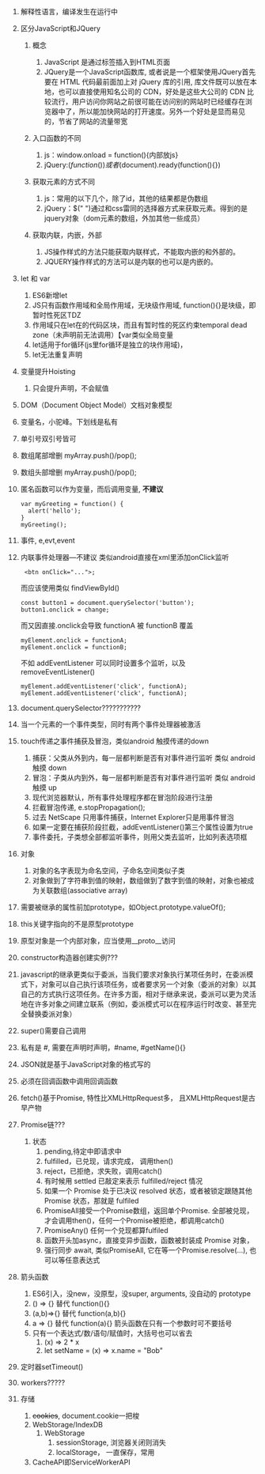 1. 解释性语言，编译发生在运行中
1. 区分JavaScript和JQuery
   1. 概念
      1. JavaScript 是通过标签插入到HTML页面
      2. JQuery是一个JavaScript函数库, 或者说是一个框架使用JQuery首先要在 HTML 代码最前面加上对 jQuery 库的引用, 库文件既可以放在本地，也可以直接使用知名公司的 CDN，好处是这些大公司的 CDN 比较流行，用户访问你网站之前很可能在访问别的网站时已经缓存在浏览器中了，所以能加快网站的打开速度。另外一个好处是显而易见的，节省了网站的流量带宽

    2. 入口函数的不同
       1. js：window.onload = function(){内部放js}　
       2. jQuery:$(function(){})或者$(document).ready(function(){})
    3. 获取元素的方式不同
       1. js：常用的以下几个，除了id，其他的结果都是伪数组
       2. jQuery：$(" ")通过和css雷同的选择器方式来获取元素。得到的是jquery对象（dom元素的数组，外加其他一些成员）
    4. 获取内联，内嵌，外部
       1. JS操作样式的方法只能获取内联样式，不能取内嵌的和外部的。
       1. JQUERY操作样式的方法可以是内联的也可以是内嵌的。

1. let 和 var
   1. ES6新增let
   2. JS只有函数作用域和全局作用域，无块级作用域, function(){}是块级，即暂时性死区TDZ
   3. 作用域只在let在的代码区块，而且有暂时性的死区约束temporal dead zone（未声明前无法调用）【var类似全局变量
   4. let适用于for循环(js里for循环是独立的块作用域)，
   5. let无法重复声明

1. 变量提升Hoisting
   1. 只会提升声明，不会赋值

1. DOM（Document Object Model）文档对象模型

1. 变量名，小驼峰。下划线是私有

1. 单引号双引号皆可
   
1. 数组尾部增删 myArray.push()/pop();
1. 数组头部增删 myArray.push()/pop();
1. 匿名函数可以作为变量，而后调用变量, **不建议**
   ```
   var myGreeting = function() {
     alert('hello');
   }
   myGreeting();
   ```
1. 事件, e,evt,event
1. 内联事件处理器—不建议
   类似android直接在xml里添加onClick监听
   ```
    <btn onClick="...">;
   ``` 
   而应该使用类似 findViewById()
   ```
   const button1 = document.querySelector('button');
   button1.onclick = change;
   ```
   而又因直接.onclick会导致 functionA 被 functionB 覆盖
   ```
   myElement.onclick = functionA;
   myElement.onclick = functionB;
   ```
   不如 addEventListener 可以同时设置多个监听，以及 removeEventListener()
   ```
   myElement.addEventListener('click', functionA);
   myElement.addEventListener('click', functionA);
   ```
2. document.querySelector???????????

1. 当一个元素的一个事件类型，同时有两个事件处理器被激活

1. touch传递之事件捕获及冒泡，类似android 触摸传递的down
   1. 捕获：父类从外到内，每一层都判断是否有对事件进行监听 类似 android 触摸 down
   2. 冒泡：子类从内到外，每一层都判断是否有对事件进行监听 类似 android 触摸 up
   3. 现代浏览器默认，所有事件处理程序都在冒泡阶段进行注册
   4. 拦截冒泡传递, e.stopPropagation();
   5. 过去 NetScape 只用事件捕获，Internet Explorer只是用事件冒泡
   6. 如果一定要在捕获阶段拦截，addEventListener()第三个属性设置为true
   7. 事件委托，子类想全部都监听事件，则用父类去监听，比如列表选项框
1. 对象
   1. 对象的名字表现为命名空间，子命名空间类似子类
   2. 对象做到了字符串到值的映射，数组做到了数字到值的映射，对象也被成为关联数组(associative array)

1. 需要被继承的属性前加prototype，如Object.prototype.valueOf();
2. this关键字指向的不是原型prototype
3. 原型对象是一个内部对象，应当使用__proto__访问
4. constructor构造器创建实例???

1. javascript的继承更类似于委派，当我们要求对象执行某项任务时，在委派模式下，对象可以自己执行该项任务，或者要求另一个对象（委派的对象）以其自己的方式执行这项任务。在许多方面，相对于继承来说，委派可以更为灵活地在许多对象之间建立联系（例如，委派模式可以在程序运行时改变、甚至完全替换委派对象）

1. super()需要自己调用
2. 私有是 #, 需要在声明时声明，#name, #getName(){}
3. JSON就是基于JavaScript对象的格式写的
4. 必须在回调函数中调用回调函数
5. fetch()基于Promise, 特性比XMLHttpRequest多， 且XMLHttpRequest是古早产物
6. Promise链???
   1. 状态
      1. pending,待定中即请求中
      2. fulfilled，已兑现，请求完成， 调用then()
      3. reject，已拒绝，求失败，调用catch()
      4. 有时候用 settled 已敲定来表示 fulfilled/reject 情况
      5. 如果一个 Promise 处于已决议 resolved 状态，或者被锁定跟随其他 Promise 状态，那就是 fulfiled
      6. PromiseAll接受一个Promise数组，返回单个Promise. 全部被兑现，才会调用then()，任何一个Promise被拒绝，都调用catch()
      7. PromiseAny() 任何一个兑现都算fulfiled
      8. 函数开头加async，直接变异步函数，函数被封装成 Promise 对象，
      9. 强行同步 await, 类似PromiseAll, 它在等一个Promise.resolve(...), 也可以等任意表达式
7. 箭头函数
   1. ES6引入，没new，没原型，没super, arguments, 没自动的 prototype
   2. () => {} 替代 function(){}
   3. (a,b)=>{} 替代 function(a,b){}
   4.  a => {} 替代 function(a){} 箭头函数在只有一个参数时可不要括号
   5.  只有一个表达式/数/语句/赋值时，大括号也可以省去
        1.  (x) => 2 * x 
        2.  let setName = (x) => x.name = "Bob" 

1. 定时器setTimeout()

1. workers?????

1. 存储
   1. ~~cookies~~, document.cookie一把梭
   2. WebStorage/IndexDB
      1. WebStorage
         1. sessionStorage, 浏览器关闭则消失
         2. localStorage， 一直保存，常用
   3. CacheAPI即ServiceWorkerAPI


